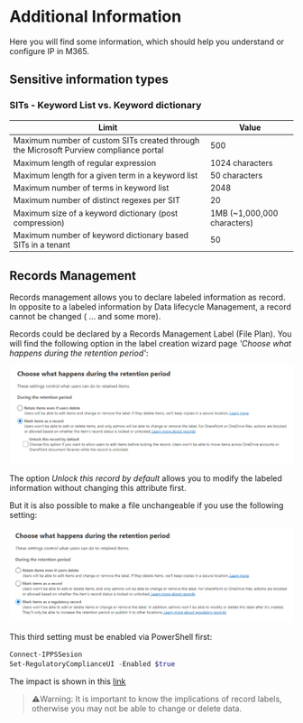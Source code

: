 # Additional Information

Here you will find some information, which should help you understand or configure IP in M365.

## Sensitive information types

### SITs - Keyword List vs. Keyword dictionary

Limit | Value
------|------
Maximum number of custom SITs created through the Microsoft Purview compliance portal | 500
Maximum length of regular expression | 1024 characters
Maximum length for a given term in a keyword list | 50 characters
Maximum number of terms in keyword list | 2048
Maximum number of distinct regexes per SIT | 20
Maximum size of a keyword dictionary (post compression) | 1MB (~1,000,000 characters)
Maximum number of keyword dictionary based SITs in a tenant | 50

## Records Management

Records management allows you to declare labeled information as record. In opposite to a labeled information by Data lifecycle Management, a record cannot be changed ( ... and some more).

Records could be declared by a Records Management Label (File Plan). You will find the following option in the label creation wizard page _'Choose what happens during the retention period'_:

![image](./.images/RecMgmtPic1.png)

The option _Unlock this record by default_ allows you to modify the labeled information without changing this attribute first.

But it is also possible to make a file unchangeable if you use the following setting:

![image](./.images/RecMgmtPic2.png)

This third setting must be enabled via PowerShell first:

```PowerShell
Connect-IPPSSesion
Set-RegulatoryComplianceUI -Enabled $true
```

The impact is shown in this [link](https://learn.microsoft.com/en-us/purview/records-management#compare-restrictions-for-what-actions-are-allowed-or-blocked)

> :warning:Warning: It is important to know the implications of record labels, otherwise you may not be able to change or delete data.
